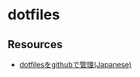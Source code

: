 # dotfiles

## Resources

- [dotfilesをgithubで管理(Japanese)](http://qiita.com/himinato/items/7f5461814e8ed8916870)
